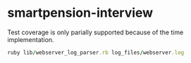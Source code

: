 # smartpension-interview

Test coverage is only parially supported because of the time implementation.

```ruby
ruby lib/webserver_log_parser.rb log_files/webserver.log
```